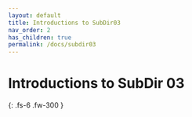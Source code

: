 ```yaml
---
layout: default
title: Introductions to SubDir03
nav_order: 2
has_children: true
permalink: /docs/subdir03
---
```


# Introductions to SubDir 03

{: .fs-6 .fw-300 }